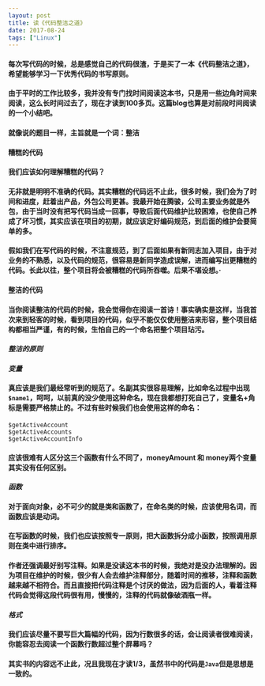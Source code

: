 ```yaml
---
layout: post
title: 读《代码整洁之道》
date: 2017-08-24
tags: ["Linux"]
---
```


#### 每次写代码的时候，总是感觉自己的代码很渣，于是买了一本《代码整洁之道》，希望能够学习一下优秀代码的书写原则。

<!--more-->

#### 由于平时的工作比较多，我并没有专门找时间阅读这本书，只是用一些边角时间来阅读，这么长时间过去了，现在才读到100多页。这篇blog也算是对前段时间阅读的一个小结吧。

#### 就像说的题目一样，主旨就是一个词：整洁

#### 糟糕的代码

#### 我们应该如何理解糟糕的代码？

#### 无非就是明明不准确的代码。其实糟糕的代码远不止此，很多时候，我们会为了时间和进度，赶着出产品，外包公司更甚。我最开始在腾骏，公司主要业务就是外包，由于当时没有把写代码当成一回事，导致后面代码维护比较困难，也使自己养成了坏习惯，其实应该在项目的初期，就应该定好编码规范，到后面的维护会要简单的多。

#### 假如我们在写代码的时候，不注意规范，到了后面如果有新同志加入项目，由于对业务的不熟悉，以及代码的规范，很容易是新同学造成误解，进而编写出更糟糕的代码。长此以往，整个项目将会被糟糕的代码所吞噬。后果不堪设想。·

#### 整洁的代码

#### 当你阅读整洁的代码的时候，我会觉得你在阅读一首诗！事实确实是这样，当我首次来到轻客的时候，看到项目的代码，似乎不能仅仅使用整洁来形容，整个项目结构都相当严谨，有的时候，生怕自己的一个命名把整个项目玷污。

#### _整洁的原则_

#### _变量_

#### 真应该是我们最经常听到的规范了。名副其实很容易理解，比如命名过程中出现`$name1`，呵呵，以前真的没少使用这种命名，现在我都想打死自己了，变量名+角标是需要严格禁止的。不过有些时候我们也会使用这样的命名：

    $getActiveAccount
    $getActiveAccounts
    $getActiveAccountInfo

#### 应该很难有人区分这三个函数有什么不同了，moneyAmount 和  money两个变量其实没有任何区别。

#### _函数_

#### 对于面向对象，必不可少的就是类和函数了，在命名类的时候，应该使用名词，而函数应该是动词。

#### 在写函数的时候，我们也应该按照专一原则，把大函数拆分成小函数，按照调用原则在类中进行排序。

#### 作者还强调最好别写注释。如果是没读这本书的时候，我绝对是没办法理解的。因为项目在维护的时候，很少有人会去维护注释部分，随着时间的推移，注释和函数越来越不相符合。而且直接把代码注释是个讨厌的做法，因为后面的人，看着注释代码会觉得这段代码很有用，慢慢的，注释的代码就像破酒瓶一样。

#### _格式_

#### 我们应该尽量不要写巨大篇幅的代码，因为行数很多的话，会让阅读者很难阅读，你能容忍去阅读一个函数行数超过整个屏幕吗？

#### 其实书的内容远不止此，况且我现在才读1/3，虽然书中的代码是`Java`但是思想是一致的。